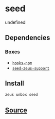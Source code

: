 
seed
====================


undefined



## Dependencies
### Boxes
* [`hooks-npm`](hooks-npm.md)
* [`seed-zeus-support`](seed-zeus-support.md)




## Install
```bash
zeus unbox seed
```












## [Source](https://github.com/liquidapps-io/zeus-sdk/tree/master/boxes/groups/seeds/seed)